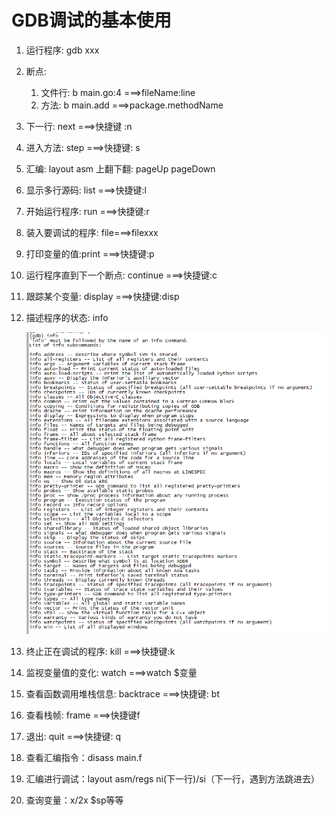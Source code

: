 # GDB调试的基本使用

1. 运行程序: gdb xxx

2. 断点:

   1. 文件行: b main.go:4     ===>fileName:line
   2. 方法: b main.add ===>package.methodName

3. 下一行: next     ===>快捷键 :n

4. 进入方法: step  ===>快捷键: s

5. 汇编: layout asm    上翻下翻: pageUp pageDown

6. 显示多行源码: list     ===>快捷键:l

7. 开始运行程序: run ===>快捷键:r

8. 装入要调试的程序: file===>filexxx

9. 打印变量的值:print ===>快捷键:p

10. 运行程序直到下一个断点: continue ===>快捷键:c

11. 跟踪某个变量: display ===>快捷键:disp

12. 描述程序的状态: info

    ![gdb_info](../images/gdb_info.png)

13. 终止正在调试的程序: kill ===>快捷键:k

14. 监视变量值的变化: watch  ===>watch $变量

15. 查看函数调用堆栈信息: backtrace ===>快捷键: bt

16. 查看栈帧: frame ===>快捷键f

17. 退出: quit ===>快捷键: q

18. 查看汇编指令：disass main.f

19. 汇编进行调试：layout asm/regs    ni(下一行)/si（下一行，遇到方法跳进去）

20. 查询变量：x/2x $sp等等
